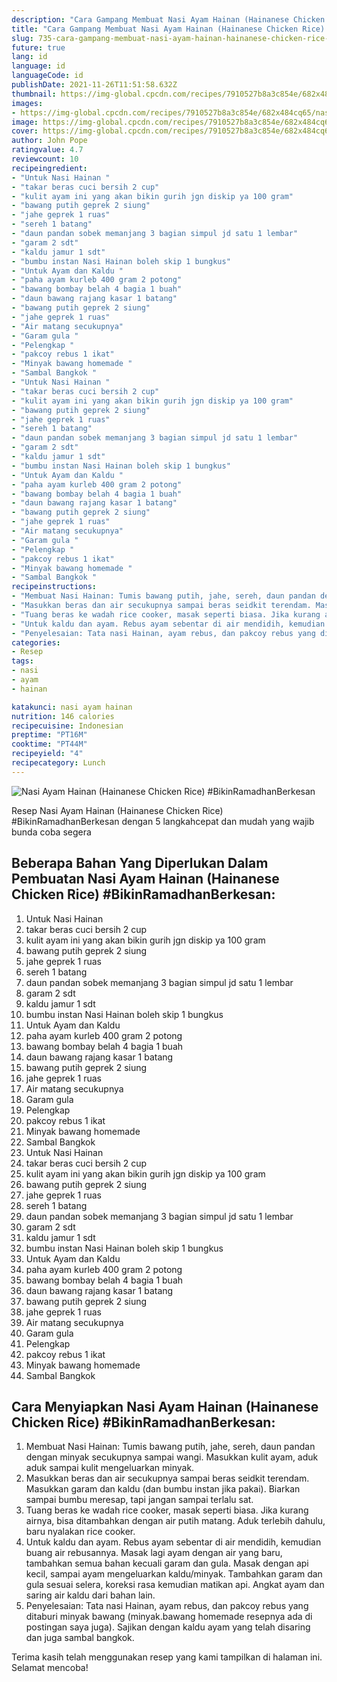 ```yaml
---
description: "Cara Gampang Membuat Nasi Ayam Hainan (Hainanese Chicken Rice) #BikinRamadhanBerkesan yang Bikin Ngiler"
title: "Cara Gampang Membuat Nasi Ayam Hainan (Hainanese Chicken Rice) #BikinRamadhanBerkesan yang Bikin Ngiler"
slug: 735-cara-gampang-membuat-nasi-ayam-hainan-hainanese-chicken-rice-bikinramadhanberkesan-yang-bikin-ngiler
future: true
lang: id
language: id
languageCode: id
publishDate: 2021-11-26T11:51:58.632Z 
thumbnail: https://img-global.cpcdn.com/recipes/7910527b8a3c854e/682x484cq65/nasi-ayam-hainan-hainanese-chicken-rice-bikinramadhanberkesan-foto-resep-utama.png
images:
- https://img-global.cpcdn.com/recipes/7910527b8a3c854e/682x484cq65/nasi-ayam-hainan-hainanese-chicken-rice-bikinramadhanberkesan-foto-resep-utama.png
image: https://img-global.cpcdn.com/recipes/7910527b8a3c854e/682x484cq65/nasi-ayam-hainan-hainanese-chicken-rice-bikinramadhanberkesan-foto-resep-utama.png
cover: https://img-global.cpcdn.com/recipes/7910527b8a3c854e/682x484cq65/nasi-ayam-hainan-hainanese-chicken-rice-bikinramadhanberkesan-foto-resep-utama.png
author: John Pope
ratingvalue: 4.7
reviewcount: 10
recipeingredient:
- "Untuk Nasi Hainan "
- "takar beras cuci bersih 2 cup"
- "kulit ayam ini yang akan bikin gurih jgn diskip ya 100 gram"
- "bawang putih geprek 2 siung"
- "jahe geprek 1 ruas"
- "sereh 1 batang"
- "daun pandan sobek memanjang 3 bagian simpul jd satu 1 lembar"
- "garam 2 sdt"
- "kaldu jamur 1 sdt"
- "bumbu instan Nasi Hainan boleh skip 1 bungkus"
- "Untuk Ayam dan Kaldu "
- "paha ayam kurleb 400 gram 2 potong"
- "bawang bombay belah 4 bagia 1 buah"
- "daun bawang rajang kasar 1 batang"
- "bawang putih geprek 2 siung"
- "jahe geprek 1 ruas"
- "Air matang secukupnya"
- "Garam gula "
- "Pelengkap "
- "pakcoy rebus 1 ikat"
- "Minyak bawang homemade "
- "Sambal Bangkok "
- "Untuk Nasi Hainan "
- "takar beras cuci bersih 2 cup"
- "kulit ayam ini yang akan bikin gurih jgn diskip ya 100 gram"
- "bawang putih geprek 2 siung"
- "jahe geprek 1 ruas"
- "sereh 1 batang"
- "daun pandan sobek memanjang 3 bagian simpul jd satu 1 lembar"
- "garam 2 sdt"
- "kaldu jamur 1 sdt"
- "bumbu instan Nasi Hainan boleh skip 1 bungkus"
- "Untuk Ayam dan Kaldu "
- "paha ayam kurleb 400 gram 2 potong"
- "bawang bombay belah 4 bagia 1 buah"
- "daun bawang rajang kasar 1 batang"
- "bawang putih geprek 2 siung"
- "jahe geprek 1 ruas"
- "Air matang secukupnya"
- "Garam gula "
- "Pelengkap "
- "pakcoy rebus 1 ikat"
- "Minyak bawang homemade "
- "Sambal Bangkok "
recipeinstructions:
- "Membuat Nasi Hainan: Tumis bawang putih, jahe, sereh, daun pandan dengan minyak secukupnya sampai wangi. Masukkan kulit ayam, aduk aduk sampai kulit mengeluarkan minyak."
- "Masukkan beras dan air secukupnya sampai beras seidkit terendam. Masukkan garam dan kaldu (dan bumbu instan jika pakai). Biarkan sampai bumbu meresap, tapi jangan sampai terlalu sat."
- "Tuang beras ke wadah rice cooker, masak seperti biasa. Jika kurang airnya, bisa ditambahkan dengan air putih matang. Aduk terlebih dahulu, baru nyalakan rice cooker."
- "Untuk kaldu dan ayam. Rebus ayam sebentar di air mendidih, kemudian buang air rebusannya. Masak lagi ayam dengan air yang baru, tambahkan semua bahan kecuali garam dan gula. Masak dengan api kecil, sampai ayam mengeluarkan kaldu/minyak. Tambahkan garam dan gula sesuai selera, koreksi rasa kemudian matikan api. Angkat ayam dan saring air kaldu dari bahan lain."
- "Penyelesaian: Tata nasi Hainan, ayam rebus, dan pakcoy rebus yang ditaburi minyak bawang (minyak.bawang homemade resepnya ada di postingan saya juga). Sajikan dengan kaldu ayam yang telah disaring dan juga sambal bangkok."
categories:
- Resep
tags:
- nasi
- ayam
- hainan

katakunci: nasi ayam hainan 
nutrition: 146 calories
recipecuisine: Indonesian
preptime: "PT16M"
cooktime: "PT44M"
recipeyield: "4"
recipecategory: Lunch
---
```



![Nasi Ayam Hainan (Hainanese Chicken Rice) #BikinRamadhanBerkesan](https://img-global.cpcdn.com/recipes/7910527b8a3c854e/682x484cq65/nasi-ayam-hainan-hainanese-chicken-rice-bikinramadhanberkesan-foto-resep-utama.png)

Resep Nasi Ayam Hainan (Hainanese Chicken Rice) #BikinRamadhanBerkesan    dengan 5 langkahcepat dan mudah yang wajib bunda coba segera

<!--inarticleads1-->

## Beberapa Bahan Yang Diperlukan Dalam Pembuatan Nasi Ayam Hainan (Hainanese Chicken Rice) #BikinRamadhanBerkesan:

1. Untuk Nasi Hainan 
1. takar beras cuci bersih 2 cup
1. kulit ayam ini yang akan bikin gurih jgn diskip ya 100 gram
1. bawang putih geprek 2 siung
1. jahe geprek 1 ruas
1. sereh 1 batang
1. daun pandan sobek memanjang 3 bagian simpul jd satu 1 lembar
1. garam 2 sdt
1. kaldu jamur 1 sdt
1. bumbu instan Nasi Hainan boleh skip 1 bungkus
1. Untuk Ayam dan Kaldu 
1. paha ayam kurleb 400 gram 2 potong
1. bawang bombay belah 4 bagia 1 buah
1. daun bawang rajang kasar 1 batang
1. bawang putih geprek 2 siung
1. jahe geprek 1 ruas
1. Air matang secukupnya
1. Garam gula 
1. Pelengkap 
1. pakcoy rebus 1 ikat
1. Minyak bawang homemade 
1. Sambal Bangkok 
1. Untuk Nasi Hainan 
1. takar beras cuci bersih 2 cup
1. kulit ayam ini yang akan bikin gurih jgn diskip ya 100 gram
1. bawang putih geprek 2 siung
1. jahe geprek 1 ruas
1. sereh 1 batang
1. daun pandan sobek memanjang 3 bagian simpul jd satu 1 lembar
1. garam 2 sdt
1. kaldu jamur 1 sdt
1. bumbu instan Nasi Hainan boleh skip 1 bungkus
1. Untuk Ayam dan Kaldu 
1. paha ayam kurleb 400 gram 2 potong
1. bawang bombay belah 4 bagia 1 buah
1. daun bawang rajang kasar 1 batang
1. bawang putih geprek 2 siung
1. jahe geprek 1 ruas
1. Air matang secukupnya
1. Garam gula 
1. Pelengkap 
1. pakcoy rebus 1 ikat
1. Minyak bawang homemade 
1. Sambal Bangkok 



<!--inarticleads2-->

## Cara Menyiapkan Nasi Ayam Hainan (Hainanese Chicken Rice) #BikinRamadhanBerkesan:

1. Membuat Nasi Hainan: Tumis bawang putih, jahe, sereh, daun pandan dengan minyak secukupnya sampai wangi. Masukkan kulit ayam, aduk aduk sampai kulit mengeluarkan minyak.
1. Masukkan beras dan air secukupnya sampai beras seidkit terendam. Masukkan garam dan kaldu (dan bumbu instan jika pakai). Biarkan sampai bumbu meresap, tapi jangan sampai terlalu sat.
1. Tuang beras ke wadah rice cooker, masak seperti biasa. Jika kurang airnya, bisa ditambahkan dengan air putih matang. Aduk terlebih dahulu, baru nyalakan rice cooker.
1. Untuk kaldu dan ayam. Rebus ayam sebentar di air mendidih, kemudian buang air rebusannya. Masak lagi ayam dengan air yang baru, tambahkan semua bahan kecuali garam dan gula. Masak dengan api kecil, sampai ayam mengeluarkan kaldu/minyak. Tambahkan garam dan gula sesuai selera, koreksi rasa kemudian matikan api. Angkat ayam dan saring air kaldu dari bahan lain.
1. Penyelesaian: Tata nasi Hainan, ayam rebus, dan pakcoy rebus yang ditaburi minyak bawang (minyak.bawang homemade resepnya ada di postingan saya juga). Sajikan dengan kaldu ayam yang telah disaring dan juga sambal bangkok.




Terima kasih telah menggunakan resep yang kami tampilkan di halaman ini. Selamat mencoba!
